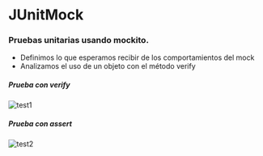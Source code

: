 # JUnitMock

### Pruebas unitarias usando mockito.

- Definimos lo que esperamos recibir de los comportamientos del mock
- Analizamos el uso de un objeto con el método verify

##### Prueba con verify
![test1](https://user-images.githubusercontent.com/88175050/159096717-293a7b47-338d-42b9-a7ca-3d1724e015bc.png)

##### Prueba con assert
![test2](https://user-images.githubusercontent.com/88175050/159096718-a3f59e60-3eba-42d2-bcf8-e7d4e719b180.png)
